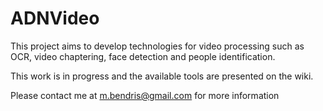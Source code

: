 # ADNVideo
This project aims to develop technologies for video processing such as OCR, video chaptering, face detection and people identification.

This work is in progress and the available tools are presented on the wiki.

Please contact me at m.bendris@gmail.com for more information
